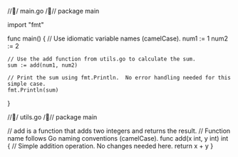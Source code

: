 
/// main.go ///
package main

import "fmt"

func main() {
	// Use idiomatic variable names (camelCase).
	num1 := 1
	num2 := 2

	// Use the add function from utils.go to calculate the sum.
	sum := add(num1, num2)

	// Print the sum using fmt.Println.  No error handling needed for this simple case.
	fmt.Println(sum)
}

/// utils.go ///
package main

// add is a function that adds two integers and returns the result.
// Function name follows Go naming conventions (camelCase).
func add(x int, y int) int {
	// Simple addition operation.  No changes needed here.
	return x + y
}
```
